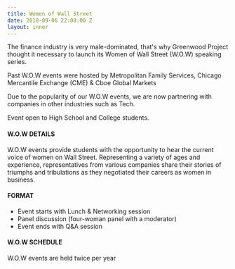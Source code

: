 ```yaml
---
title: Women of Wall Street
date: 2018-09-06 22:08:00 Z
layout: inner
---
```


The finance industry is very male-dominated, that's why Greenwood Project thought it necessary to launch its Women of Wall Street (W.O.W) speaking series.

Past W.O.W events were hosted by Metropolitan Family Services, Chicago Mercantile Exchange (CME) & Cboe Global Markets

Due to the popularity of our W.O.W events, we are now partnering with companies in other industries such as Tech.

Event open to High School and College students.

#### W.O.W DETAILS

W.O.W events provide students with the opportunity to hear the current voice of women on Wall Street. Representing a variety of ages and experience, representatives from various companies share their stories of triumphs and tribulations as they negotiated their careers as women in business.

#### FORMAT

*   Event starts with Lunch & Networking session
*   Panel discussion (four-woman panel with a moderator)
*   Event ends with Q&A session

#### W.O.W SCHEDULE

W.O.W events are held twice per year

